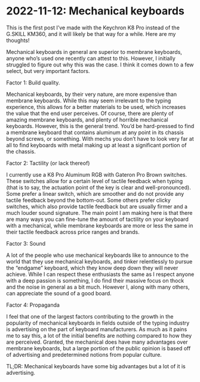 2022-11-12: Mechanical keyboards
========================
This is the first post I’ve made with the Keychron K8 Pro instead of the G.SKILL KM360, and it will likely be that way for a while. Here are my thoughts!

Mechanical keyboards in general are superior to membrane keyboards, anyone who’s used one recently can attest to this. However, I initially struggled to figure out why this was the case. I think it comes down to a few select, but very important factors.

Factor 1: Build quality.

Mechanical keyboards, by their very nature, are more expensive than membrane keyboards. While this may seem irrelevant to the typing experience, this allows for a better materials to be used, which increases the value that the end user perceives. Of course, there are plenty of amazing membrane keyboards, and plenty of horrible mechanical keyboards. However, this is the general trend. You’d be hard-pressed to find a membrane keyboard that contains aluminum at any point in its chassis beyond screws, or something. With mechs you don’t have to look very far at all to find keyboards with metal making up at least a significant portion of the chassis.

Factor 2: Tactility (or lack thereof)

I currently use a K8 Pro Aluminum RGB with Gateron Pro Brown switches. These switches allow for a certain level of tactile feedback when typing (that is to say, the actuation point of the key is clear and well-pronounced). Some prefer a linear switch, which are smoother and do not provide any tactile feedback beyond the bottom-out. Some others prefer clicky switches, which also provide tactile feedback but are usually firmer and a much louder sound signature. The main point I am making here is that there are many ways you can fine-tune the amount of tactility on your keyboard with a mechanical, while membrane keyboards are more or less the same in their tactile feedback across price ranges and brands.

Factor 3: Sound

A lot of the people who use mechanical keyboards like to announce to the world that they use mechanical keyboards, and tinker relentlessly to pursue the “endgame” keyboard, which they know deep down they will never achieve. While I can respect these enthusiasts the same as I respect anyone with a deep passion is something, I do find their massive focus on thock and the noise in general as a bit much. However I, along with many others, can appreciate the sound of a good board.

Factor 4: Propaganda

I feel that one of the largest factors contributing to the growth in the popularity of mechanical keyboards in fields outside of the typing industry is advertising on the part of keyboard manufacturers. As much as it pains me to say this, a lot of the initial benefits are nothing compared to how they are perceived. Granted, the mechanical does have many advantages over membrane keyboards, but a large portion of the public opinion is based off of advertising and predetermined notions from popular culture.

TL;DR: Mechanical keyboards have some big advantages but a lot of it is advertising.

